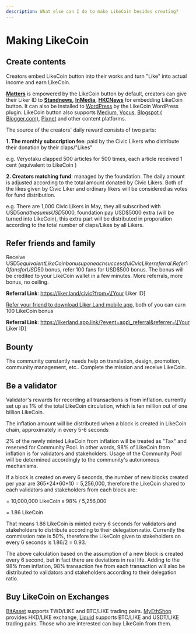 ```yaml
---
description: What else can I do to make LikeCoin besides creating?
---
```


# Making LikeCoin

## Create contents

Creators embed LikeCoin button into their works and turn "Like" into actual income and earn LikeCoin.

[**Matters**](https://matters.news/) is empowered by the LikeCoin button by default, creators can give their Liker ID to [**Standnews**](https://www.thestandnews.com/)**,** [**InMedia**](https://www.inmediahk.net/)**,** [**HKCNews**](https://www.hkcnews.com/) for embedding LikeCoin button. It can also be installed to [WordPress](https://wordpress.org/plugins/likecoin/) by the LikeCoin WordPress plugin. LikeCoin button also supports [Medium](https://medium.com), [Vocus](https://vocus.cc), [Blogspot \( Blogger.com\)](https://www.blogger.com/dashboard/reading), [Pixnet](https://appmarket.pixnet.tw/#!/addon/1331) and other content platforms. 

The source of the creators' daily reward consists of two parts:

**1. The monthly subscription fee**: paid by the Civic Likers who distribute their donation by their claps/"Likes"

e.g. Veryotaku clapped 500 articles for 500 times, each article received 1 cent \(equivalent to LikeCoin \)

**2. Creators matching fund**: managed by the foundation. The daily amount is adjusted according to the total amount donated by Civic Likers. Both of the likes given by Civic Liker and ordinary likers will be considered as votes for fund distribution.

e.g. There are 1,000 Civic Likers in May, they all subscribed with USD$5 and the sum is USD$5000, foundation pay USD$5000 extra \(will be turned into LikeCoin\), this extra part will be distributed in proporation according to the total number of claps/Likes by all Likers.

## Refer friends and family

Receive USD$5 equivalent LikeCoin bonus upon each successful Cvic Liker referral. Refer 10 fans for USD$50 bonus, refer 100 fans for USD$500 bonus. The bonus will be credited to your LikeCoin wallet in a few minutes.  More referrals, more bonus, no ceiling.

**Referral Link**: https://liker.land/civic?from=​\[Your Liker ID\]​

[Refer your friend to download Liker Land mobile app](https://docs.like.co/user-guide/liker-land/referral), both of you can earn 100 LikeCoin bonus

**Referral Link**: https://likerland.app.link/?event=app\_referral&referrer=\[Your Liker ID\]

## Bounty

The community constantly needs help on translation, design, promotion, community management, etc.. Complete the mission and receive LikeCoin.

## Be a validator

Validator's rewards for recording all transactions is from inflation. currently set up as 1% of the total LikeCoin circulation, which is ten million out of one billion LikeCoin.

The inflation amount will be distributed when a block is created in LikeCoin chain, approximately in every 5-6 seconds

2% of the newly minted LikeCoin from inflation will be treated as "Tax" and reserved for Community Pool. In other words, 98% of LikeCoin from inflation is for validators and stakeholders. Usage of the Community Pool will be determined accordingly to the community's autonomous mechanisms.

If a block is created on every 6 seconds, the number of new blocks created per year are 365\*24\*60\*10 = 5,256,000, therefore the LikeCoin shared to each validators and stakeholders from each block are:

= 10,000,000 LikeCoin x 98% / 5,256,000

= 1.86 LikeCoin

That means 1.86 LikeCoin is minted every 6 seconds for validators and stakeholders to distribute according to their delegation ratio. Currently the commission rate is 50%, therefore the LikeCoin given to stakeholders on every 6 seconds is 1.86/2 = 0.93.

The above calculation based on the assumption of a new block is created every 6 second, but in fact there are deviations in real life. Adding to the 98% from inflation, 98% transaction fee from each transaction will also be distributed to validators and stakeholders according to their delegation ratio.

## Buy LikeCoin on Exchanges

[BitAsset](https://www.bitasset.com) supports TWD/LIKE and  BTC/LIKE trading pairs. [MyEthShop](https://www.myethshop.com) provides HKD/LIKE exchange, [Liquid](https://www.liquid.com/) supports BTC/LIKE and USDT/LIKE trading pairs. Those who are interested can buy LikeCoin from them.

